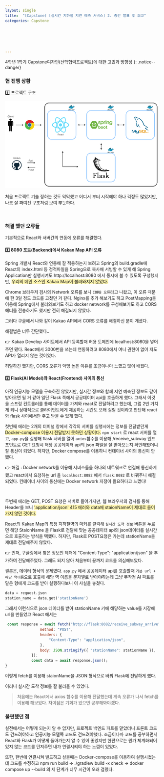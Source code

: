 ```yaml
---
layout: single
title:  "[Capstone] [실시간 지하철 지연 예측 서비스] 2. 중간 발표 후 회고"
categories: Capstone





---
```




4학년 1학기 Capstone디자인(산학협력프로젝트)에 대한 고민과 방향성
{: .notice--danger}



### 현 진행 상황

1️⃣ 프로젝트 구조

![](/assets/images/20240421/TSA.png)

처음 프로젝트 기술 정하는 것도 막막했고 어디서 부터 시작해야 하나 걱정도 많았지만, 나름 잘 짜여진 구조처럼 보여 뿌듯하다.

<br/>

### 해결 했던 오류들

기본적으로 React와 서버간의 연동에 오류를 해결했다. 

#### 1️⃣ 8080 포트(Backend)에서 Kakao Map API 오류

Spring 개발시 React와 연동해 잘 적용하는지 보려고 Spring의 build.gradle에 React의 index.html 등 정적파일을 Spring으로 복사해 서빙할 수 있게 해 Spring Application만 실행시켜도 http://localhost:8080 에서 동시에 볼 수 있도록 구성했지만, <span style="background-color:#fff5b1">우리의 메인 소스인 Kakao Map이 불러와지지 않았다.</span>

Chrome 브라우저 검사의 Network 오류를 보니 `CORB 오류`라고 나왔고, 이 오류 때문에 한 3일 정도 코드를 고쳤던 거 같다. Nginx를 추가 해보기도 하고 PostMapping을 이용해 Spring에서 불러와보기도 하고 docker network를 구성해보기도 하고 CORS 헤더를 전송하기도 했지만 전혀 해결되지 않았다.

그러다 구글에서 나와 같이 Kakao API에서 CORS 오류를 해결하신 분이 계셨다.

해결법은 너무 간단했다.. 

👉 Kakao Develop 사이트에서 API 등록할때 허용 도메인에 localhost:8080을 넣어주면 됐다. React에서 3000번을 쓰는데 연동하려고 8080에서 여니 권한이 없어 지도 API가 열리지 않는 것이었다.

허탈하긴 했지만, CORS 오류가 악명 높은 이유를 조금이나마 느꼈고 많이 배웠다.



#### 2️⃣ Flask(AI Model)와 React(Frontend) 사이의 통신

아직 인공지능 모델을 구축하진 않았지만, 실시간 정보와 함께 지연 예측된 정보도 같이 받아오면 될 거 같아 일단 Flask 쪽에서 공공데이터 api를 호출하게 했다. 그래서 이것을 스프링 컨트롤러를 통해 데이터를 가져와 react로 전달하려고 했는데, 그럼 2번 거치게 되니 상대적으로 클라이언트에게 제공하는 시간도 오래 걸릴 것이라고 판단해 react와 flask 사이에서만 주고 받을 수 있게 했다.

첫번째 에러는 2개의 터미널 창에서 각각의 서버를 실행시에는 정보를 전달받던게 <span style="background-color:#fff5b1">Docker-compose 이용시 전달받지 못하던 상황이다.</span> `npm start` 로 react 서버를 열고, `app.py`을 실행해 flask 서버를 열어 `axios`함수를 이용해 /receive_subway 엔드 포인트로 GET 요청시 해당 공공데이터 api의 json 파일을 잘 받아오는지 확인해봤더니 잘 통신이 되었다. 하지만, Docker compose를 이용하니 컨테이너 사이의 통신이 안 됐다. 

👉 해결 : Docker network를 이용해 서비스들을 하나의 네트워크로 연결해 통신하게 했고 react에서 요청하는 url 을 `localhost:8082` 에서 `flask:8082` 로 바꿔주니 해결되었다. 컨테이너 사이의 통신에는 Docker network 지정이 필요하다고 느꼈다!

<br/>

두번째 에러는 GET, POST 요청은 서버로 들어가지만, 웹 브라우저의 검사를 통해 Header를 보니 <span style="background-color:#fff5b1">'application/json' 415 에러와 data에 staionName이 제대로 들어가지 않던 것이다.</span>

React의 Kakao Map의 특정 지하철역의 마커를 클릭해 `실시간 도착 정보` 버튼을 누르면 해당 StaionName 을 Flask로 전달해 맞는 공공데이터 api의 json데이터를 실시간으로 호출하는 방식을 택했다. 하지만, Flask로 POST요청은 가는데 stationName을 제대로 전달해주지 않았다.

👉 먼저, 구글링에서 찾은 정보인 헤더에 "Content-Type": "application/json" 을 추가하여 전달해주었다. 그래도 되지 않아 처음부터 끝까지 코드를 의심해보았다.

결론은, 데이터 형식의 문제였다. `app.py` 에서 공공데이터 api를 호출할때 `기본 url + 해당 역이름`으로 호출해 해당 역 이름을 문자열로 받아야하는데 그냥 무작정 AI 파트를 맡은 형에게 코드를 받아 실행하다보니 이 사실을 놓쳤다. 

```python
data = request.json
station_name = data.get('stationName')
```

그래서 이런식으로 json 데이터를 받아 stationName 키에 해당하는 value를 저장해 url을 만들었고 React 에서는 

```jsx
 const response = await fetch("http://flask:8082/receive_subway_arrive", {
                method: "POST",
                headers: {
                    "Content-Type": "application/json",
                },
                body: JSON.stringify({ "stationName": stationName }),
            });
            const data = await response.json();
}
```

이렇게 fetch를 이용해 staionName을 JSON 형식으로 바꿔 Flask에 전달하게 했다.

이러니 실시간 도착 정보를 잘 불러올 수 있었다.

> 처음에는 React에서 axios 함수를 이용해 전달했는데 계속 오류가 나서 fetch를 이용해 해보았다. 차이점은 기회가 있으면 공부해봐야겠다.



### 불편했던 점

실전에서는 어떻게 되는지 알 수 없지만, 프로젝트 백엔드 파트를 맡았더니 프론트 코드도 건드려야하고 인공지능 모델쪽 코드도 건드려야했다. 조금이나마 코드를 공부하면서 React와 Flask가 어떻게 돌아가는지 알 수 있어 좋았지만 한편으로는 뭔가 체계화되어 있지 않는 코드를 던져주면 내가 연결시켜야 하는 느낌이 있었다. 

또한, 한번에 연결시켜 빌드하고 싶을때는 Docker-compose를 이용하여 실행시켰는데 코드를 수정하고 npm run build -> ./gradlew build -x check -> docker compose up --build 의 세 단계가 너무 시간이 오래 걸렸다. 



